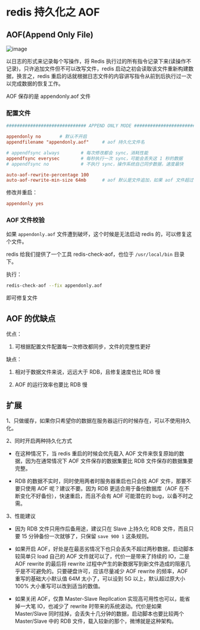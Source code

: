 # redis 持久化之 AOF

## AOF(Append Only File)

![image](https://github.com/TomatoZ7/notes-of-tz/blob/master/images/redis_aof1.png)

以日志的形式来记录每个写操作，将 Redis 执行过的所有指令记录下来(读操作不记录)，只许追加文件但不可以改写文件，redis 启动之初会读取该文件重新构建数据，换言之，redis 重启的话就根据日志文件的内容讲写指令从前到后执行过一次以完成数据的恢复工作。

AOF 保存的是 appendonly.aof 文件

### 配置文件

```conf
############################## APPEND ONLY MODE ###############################

appendonly no       # 默认不开启
appendfilename "appendonly.aof"     # aof 持久化文件名

# appendfsync always        # 每次修改都会 sync，消耗性能
appendfsync everysec        # 每秒执行一次 sync，可能会丢失这 1 秒的数据
# appendfsync no            # 不执行 sync，操作系统自己同步数据，速度最快

auto-aof-rewrite-percentage 100
auto-aof-rewrite-min-size 64mb      # aof 默认是文件追加，如果 aof 文件超过 64m，fork 一个新进程来将文件进行重写
```

修改并重启： 

```conf
appendonly yes
```

### AOF 文件校验

如果 `appendonly.aof` 文件遭到破坏，这个时候是无法启动 redis 的，可以修复这个文件。

redis 给我们提供了一个工具 redis-check-aof，也位于 `/usr/local/bin` 目录下。

执行：

```bash
redis-check-aof --fix appendonly.aof
```

即可修复文件

## AOF 的优缺点

优点：

1. 可根据配置文件配置每一次修改都同步，文件的完整性更好

缺点：

1. 相对于数据文件来说，远远大于 RDB，且修复速度也比 RDB 慢

2. AOF 的运行效率也要比 RDB 慢

## 扩展

1、只做缓存，如果你只希望你的数据在服务器运行的时候存在，可以不使用持久化。

2、同时开启两种持久化方式

+ 在这种情况下，当 redis 重启的时候会优先载入 AOF 文件来恢复原始的数据，因为在通常情况下 AOF 文件保存的数据集要比 RDB 文件保存的数据集要完整。

+ RDB 的数据不实时，同时使用两者时服务器重启也只会找 AOF 文件，那要不要只使用 AOF 呢？建议不要。因为 RDB 更适合用于备份数据库（AOF 在不断变化不好备份），快速重启，而且不会有 AOF 可能潜在的 bug，以备不时之需。

3、性能建议

+ 因为 RDB 文件只用作后备用途，建议只在 Slave 上持久化 RDB 文件，而且只要 15 分钟备份一次就够了，只保留 `save 900 1` 这条规则。

+ 如果开启 AOF，好处是在最恶劣情况下也只会丢失不超过两秒数据，启动脚本较简单只 load 自己的 AOF 文件就可以了，代价一是带来了持续的 IO，二是 AOF rewrite 的最后将 rewrite 过程中产生的新数据写到新文件造成的阻塞几乎是不可避免的。只要硬盘许可，应该尽量减少 AOF rewrite 的频率，AOF 重写的基础大小默认值 64M 太小了，可以设到 5G 以上，默认超过原大小 100% 大小重写可以改到适当的数值。

+ 如果关闭 AOF，仅靠 Master-Slave Repllcation 实现高可用性也可以，能省掉一大笔 IO，也减少了 rewrite 时带来的系统波动。代价是如果 Master/Slave 同时挂掉，会丢失十几分钟的数据，启动脚本也要比较两个 Master/Slave 中的 RDB 文件，载入较新的那个，微博就是这种架构。